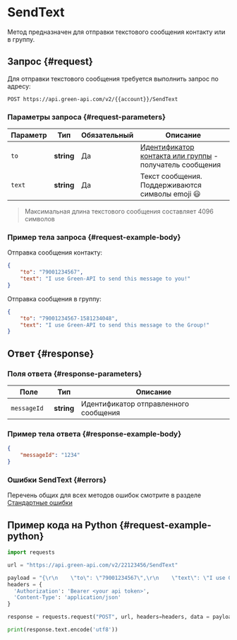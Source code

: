 # SendText

Метод предназначен для отправки текстового сообщения контакту или в группу.


## Запрос {#request}

Для отправки текстового сообщения требуется выполнить запрос по адресу:
```
POST https://api.green-api.com/v2/{{account}}/SendText
```

### Параметры запроса {#request-parameters}

Параметр | Тип | Обязательный | Описание
----- | ----- | ----- | -----
`to` | **string** | Да | [Идентификатор контакта или группы](../chat-id.md) - получатель сообщения
`text ` | **string** | Да | Текст сообщения. Поддерживаются символы emoji 😃 

> Максимальная длина текстового сообщения составляет 4096 символов

### Пример тела запроса {#request-example-body}

Отправка сообщения контакту:
```json
{
    "to": "79001234567",
    "text": "I use Green-API to send this message to you!"
}
```

Отправка сообщения в группу:
```json
{
    "to": "79001234567-1581234048",
    "text": "I use Green-API to send this message to the Group!"
}
```
## Ответ {#response}

### Поля ответа {#response-parameters}

Поле | Тип |  Описание
----- | ----- | -----
`messageId ` | **string** | Идентификатор отправленного сообщения 

### Пример тела ответа {#response-example-body}

```json
{
    "messageId": "1234"
}
```

### Ошибки SendText {#errors}

Перечень общих для всех методов ошибок смотрите в разделе [Стандартные ошибки](../common-errors.md)

## Пример кода на Python  {#request-example-python}

```python
import requests

url = "https://api.green-api.com/v2/22123456/SendText"

payload = "{\r\n    \"to\": \"79001234567\",\r\n    \"text\": \"I use Green-API to send this message to you!\"\r\n}"
headers = {
  'Authorization': 'Bearer <your api token>',
  'Content-Type': 'application/json'
}

response = requests.request("POST", url, headers=headers, data = payload)

print(response.text.encode('utf8'))
```